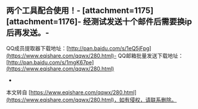 两个工具配合使用！-
\[attachment=1175\]\[attachment=1176\]-
经测试发送十个邮件后需要换ip后再发送。-
-
QQ成员提取器下载地址：[http://pan.baidu.com/s/1eQ5jFpg](https://www.eqishare.com/qqwx/280.html)-
QQ邮箱批量发送下载地址：[http://pan.baidu.com/s/1mgK67pe](https://www.eqishare.com/qqwx/280.html)

-

本文转自 [https://www.eqishare.com/qqwx/280.html](https://www.eqishare.com/qqwx/280.html)，如有侵权，请联系删除。